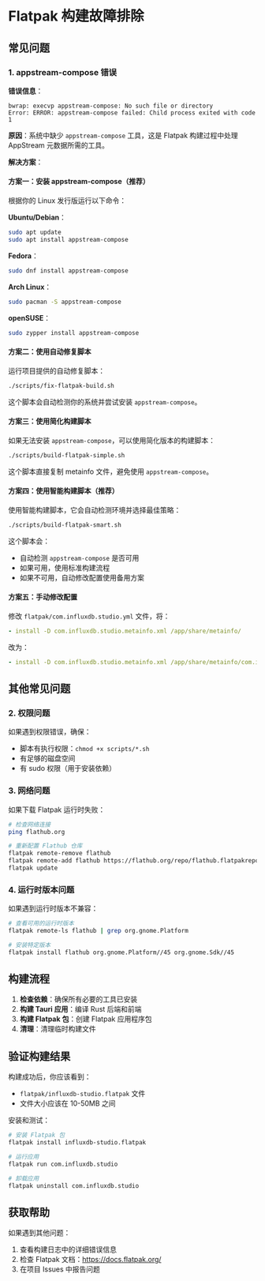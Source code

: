 # Flatpak 构建故障排除

## 常见问题

### 1. appstream-compose 错误

**错误信息**：
```
bwrap: execvp appstream-compose: No such file or directory
Error: ERROR: appstream-compose failed: Child process exited with code 1
```

**原因**：系统中缺少 `appstream-compose` 工具，这是 Flatpak 构建过程中处理 AppStream 元数据所需的工具。

**解决方案**：

#### 方案一：安装 appstream-compose（推荐）

根据你的 Linux 发行版运行以下命令：

**Ubuntu/Debian**：
```bash
sudo apt update
sudo apt install appstream-compose
```

**Fedora**：
```bash
sudo dnf install appstream-compose
```

**Arch Linux**：
```bash
sudo pacman -S appstream-compose
```

**openSUSE**：
```bash
sudo zypper install appstream-compose
```

#### 方案二：使用自动修复脚本

运行项目提供的自动修复脚本：
```bash
./scripts/fix-flatpak-build.sh
```

这个脚本会自动检测你的系统并尝试安装 `appstream-compose`。

#### 方案三：使用简化构建脚本

如果无法安装 `appstream-compose`，可以使用简化版本的构建脚本：
```bash
./scripts/build-flatpak-simple.sh
```

这个脚本直接复制 metainfo 文件，避免使用 `appstream-compose`。

#### 方案四：使用智能构建脚本（推荐）

使用智能构建脚本，它会自动检测环境并选择最佳策略：
```bash
./scripts/build-flatpak-smart.sh
```

这个脚本会：
- 自动检测 `appstream-compose` 是否可用
- 如果可用，使用标准构建流程
- 如果不可用，自动修改配置使用备用方案

#### 方案五：手动修改配置

修改 `flatpak/com.influxdb.studio.yml` 文件，将：
```yaml
- install -D com.influxdb.studio.metainfo.xml /app/share/metainfo/
```

改为：
```yaml
- install -D com.influxdb.studio.metainfo.xml /app/share/metainfo/com.influxdb.studio.appdata.xml
```

## 其他常见问题

### 2. 权限问题

如果遇到权限错误，确保：
- 脚本有执行权限：`chmod +x scripts/*.sh`
- 有足够的磁盘空间
- 有 sudo 权限（用于安装依赖）

### 3. 网络问题

如果下载 Flatpak 运行时失败：
```bash
# 检查网络连接
ping flathub.org

# 重新配置 Flathub 仓库
flatpak remote-remove flathub
flatpak remote-add flathub https://flathub.org/repo/flathub.flatpakrepo
flatpak update
```

### 4. 运行时版本问题

如果遇到运行时版本不兼容：
```bash
# 查看可用的运行时版本
flatpak remote-ls flathub | grep org.gnome.Platform

# 安装特定版本
flatpak install flathub org.gnome.Platform//45 org.gnome.Sdk//45
```

## 构建流程

1. **检查依赖**：确保所有必要的工具已安装
2. **构建 Tauri 应用**：编译 Rust 后端和前端
3. **构建 Flatpak 包**：创建 Flatpak 应用程序包
4. **清理**：清理临时构建文件

## 验证构建结果

构建成功后，你应该看到：
- `flatpak/influxdb-studio.flatpak` 文件
- 文件大小应该在 10-50MB 之间

安装和测试：
```bash
# 安装 Flatpak 包
flatpak install influxdb-studio.flatpak

# 运行应用
flatpak run com.influxdb.studio

# 卸载应用
flatpak uninstall com.influxdb.studio
```

## 获取帮助

如果遇到其他问题：
1. 查看构建日志中的详细错误信息
2. 检查 Flatpak 文档：https://docs.flatpak.org/
3. 在项目 Issues 中报告问题 